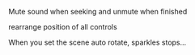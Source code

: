 Mute sound when seeking and unmute when finished

rearrange position of all controls

When you set the scene auto rotate, sparkles stops...
